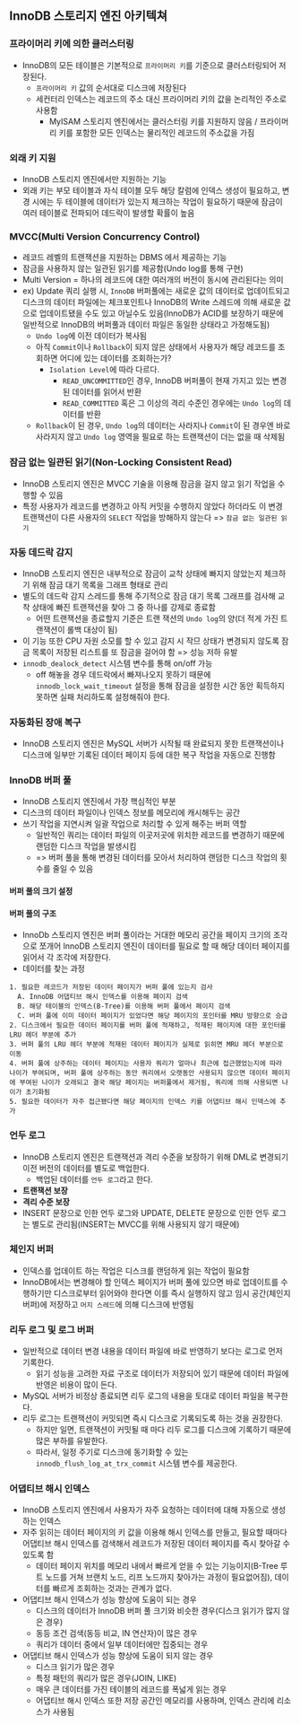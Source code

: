 ## InnoDB 스토리지 엔진 아키텍쳐

### 프라이머리 키에 의한 클러스터링
 - InnoDB의 모든 테이블은 기본적으로 `프라이머리 키`를 기준으로 클러스터링되어 저장된다.
   - `프라이머리 키` 값의 순서대로 디스크에 저장된다 
   - 세컨터리 인덱스는 레코드의 주소 대신 프라이머리 키의 값을 논리적인 주소로 사용함
     - MyISAM 스토리지 엔진에서는 클러스터링 키를 지원하지 않음 / 프라이머리 키를 포함한 모든 인덱스는 물리적인 레코드의 주소값을 가짐

### 외래 키 지원
 - InnoDB 스토리지 엔진에서만 지원하는 기능
 - 외래 키는 부모 테이블과 자식 테이블 모두 해당 칼럼에 인덱스 생성이 필요하고, 변경 시에는 두 테이블에 데이터가 있는지 체크하는 작업이 필요하기 때문에 잠금이 여러 테이블로 전파되어 데드락이 발생할 확률이 높음

### MVCC(Multi Version Concurrency Control)
 - 레코드 레벨의 트랜잭션을 지원하는 DBMS 에서 제공하는 기능
 - 잠금을 사용하지 않는 일관된 읽기를 제공함(Undo log를 통해 구현)
 - Multi Version = 하나의 레코드에 대한 여러개의 버전이 동시에 관리된다는 의미
 - ex) Update 쿼리 실행 시, `InnoDB` 버퍼풀에는 새로운 값의 데이터로 업데이트되고 디스크의 데이터 파일에는 체크포인트나 InnoDB의 Write 스레드에 의해 새로운 값으로 업데이트됐을 수도 있고 아닐수도 있음(InnoDB가 ACID를 보장하기 때문에 일반적으로 InnoDB의 버퍼풀과 데이터 파일은 동일한 상태라고 가정해도됨)
   - `Undo log`에 이전 데이터가 복사됨 
   - 아직 `Commit`이나 `Rollback`이 되지 않은 상태에서 사용자가 해당 레코드를 조회하면 어디에 있는 데이터를 조회하는가?
     - `Isolation Level`에 따라 다르다.
       - `READ_UNCOMMITTED`인 경우, InnoDB 버퍼풀이 현재 가지고 있는 변경된 데이터를 읽어서 반환
       - `READ_COMMITTED` 혹은 그 이상의 격리 수준인 경우에는 `Undo log`의 데이터를 반환
   - `Rollback`이 된 경우, `Undo log`의 데이터는 사라지나 `Commit`이 된 경우엔 바로 사라지지 않고 `Undo log` 영역을 필요로 하는 트랜잭션이 더는 없을 때 삭제됨

### 잠금 없는 일관된 읽기(Non-Locking Consistent Read)
 - InnoDB 스토리지 엔진은 MVCC 기술을 이용해 잠금을 걸지 않고 읽기 작업을 수행할 수 있음
 - 특정 사용자가 레코드를 변경하고 아직 커밋을 수행하지 않았다 하더라도 이 변경 트랜잭션이 다른 사용자의 `SELECT` 작업을 방해하지 않는다 => `잠금 없는 일관된 읽기`

### 자동 데드락 감지
 - InnoDB 스토리지 엔진은 내부적으로 잠금이 교착 상태에 빠지지 않았는지 체크하기 위해 잠금 대기 목록을 그래프 형태로 관리
 - 별도의 데드락 감지 스레드를 통해 주기적으로 잠금 대기 목록 그래프를 검사해 교착 상태에 빠진 트랜잭션을 찾아 그 중 하나를 강제로 종료함
   - 어떤 트랜잭션을 종료할지 기준은 트랜 잭션의 `Undo log`의 양(더 적게 가진 트랜잭션이 롤백 대상이 됨)
 - 이 기능 또한 CPU 자원 소모를 할 수 있고 감지 시 작므 상태가 변경되지 않도록 잠금 목록이 저장된 리스트를 또 잠금을 걸어야 함 => 성능 저하 유발
 - `innodb_dealock_detect` 시스템 변수를 통해 on/off 가능
   - off 해놓을 경우 데드락에서 빠져나오지 못하기 때문에 `innodb_lock_wait_timeout` 설정을 통해 잠금을 설정한 시간 동안 획득하지 못하면 실패 처리하도록 설정해줘야 한다.

### 자동화된 장애 복구
 - InnoDB 스토리지 엔진은 MySQL 서버가 시작될 때 완료되지 못한 트랜잭션이나 디스크에 일부만 기록된 데이터 페이지 등에 대한 복구 작업을 자동으로 진행함

### InnoDB 버퍼 풀
 - InnoDB 스토리지 엔진에서 가장 핵심적인 부분
 - 디스크의 데이터 파일이나 인덱스 정보를 메모리에 캐시해두는 공간
 - 쓰기 작업을 지연시켜 일괄 작업으로 처리할 수 있게 해주는 버퍼 역할
   - 일반적인 쿼리는 데이터 파일의 이곳저곳에 위치한 레코드를 변경하기 때문에 랜덤한 디스크 작업을 발생시킴
   - => 버퍼 풀을 통해 변경된 데이터를 모아서 처리하여 랜덤한 디스크 작업의 횟수를 줄일 수 있음

#### 버퍼 풀의 크기 설정
#### 버퍼 풀의 구조
 - InnoDb 스토리지 엔진은 버퍼 풀이라는 거대한 메모리 공간을 페이지 크기의 조각으로 쪼개어 InnoDB 스토리지 엔진이 데이터를 필요로 할 때 해당 데이터 페이지를 읽어서 각 조각에 저장한다.
 - 데이터를 찾는 과정
```agsl
1. 필요한 레코드가 저장된 데이터 페이지가 버퍼 풀에 있는지 검사
  A. InnoDB 어댑티브 해시 인덱스를 이용해 페이지 검색
  B. 해당 테이블의 인덱스(B-Tree)를 이용해 버퍼 풀에서 페이지 검색
  C. 버퍼 풀에 이미 데이터 페이지가 있었다면 해당 페이지의 포인터를 MRU 방향으로 승급
2. 디스크에서 필요한 데이터 페이지를 버퍼 풀에 적재하고, 적재된 페이지에 대한 포인터를 LRU 헤더 부분에 추가
3. 버퍼 풀의 LRU 헤더 부분에 적재된 데이터 페이지가 실제로 읽히면 MRU 헤더 부분으로 이동
4. 버퍼 풀에 상주하는 데이터 페이지는 사용자 쿼리가 얼마나 최근에 접근했었는지에 따라 나이가 부여되며, 버퍼 풀에 상주하는 동안 쿼리에서 오랫동안 사용되지 않으면 데이터 페이지에 부여된 나이가 오래되고 결국 해당 페이지는 버퍼풀에서 제거됨, 쿼리에 의해 사용되면 나이가 초기화됨
5. 필요한 데이터가 자주 접근됐다면 해당 페이지의 인덱스 키를 어댑티브 해시 인덱스에 추가
```

### 언두 로그
 - InnoDB 스토리지 엔진은 트랜잭션과 격리 수준을 보장하기 위해 DML로 변경되기 이전 버전의 데이터를 별도로 백업한다.
   - 백업된 데이터를 `언두 로그`라고 한다.
 - **트랜잭션 보장**
 - **격리 수준 보장**
 - INSERT 문장으로 인한 언두 로그와 UPDATE, DELETE 문장으로 인한 언두 로그는 별도로 관리됨(INSERT는 MVCC를 위해 사용되지 않기 때문에)

### 체인지 버퍼
 - 인덱스를 업데이트 하는 작업은 디스크를 랜덤하게 읽는 작업이 필요함
 - InnoDB에서는 변경해야 할 인덱스 페이지가 버퍼 풀에 있으면 바로 업데이트를 수행하기만 디스크로부터 읽어와야 한다면 이를 즉시 실행하지 않고 임시 공간(체인지 버퍼)에 저장하고 `머지 스레드`에 의해 디스크에 반영됨

### 리두 로그 및 로그 버퍼
 - 일반적으로 데이터 변경 내용을 데이터 파일에 바로 반영하기 보다는 로그로 먼저 기록한다.
   - 읽기 성능을 고려한 자료 구조로 데이터가 저장되어 있기 때문에 데이터 파일에 반영은 비용이 많이 든다.
 - MySQL 서버가 비정상 종료되면 리두 로그의 내용을 토대로 데이터 파일을 복구한다.
 - 리두 로그는 트랜잭션이 커밋되면 즉시 디스크로 기록되도록 하는 것을 권장한다.
   - 하지만 일면, 트랜잭션이 커밋될 때 마다 리두 로그를 디스크에 기록하기 때문에 많은 부하를 유발한다.
   - 따라서, 일정 주기로 디스크에 동기화할 수 있는 `innodb_flush_log_at_trx_commit` 시스템 변수를 제공한다.

### 어댑티브 해시 인덱스
 - InnoDB 스토리지 엔진에서 사용자가 자주 요청하는 데이터에 대해 자동으로 생성하는 인덱스
 - 자주 읽히는 데이터 페이지의 키 값을 이용해 해시 인덱스를 만들고, 필요할 때마다 어댑티브 해시 인덱스를 검색해서 레코드가 저장된 데이터 페이지를 즉시 찾아갈 수 있도록 함
   - 데이터 페이지 위치를 메모리 내에서 빠르게 얻을 수 있는 기능이지(B-Tree 루트 노드를 거쳐 브랜치 노드, 리프 노드까지 찾아가는 과정이 필요없어짐), 데이터를 빠르게 조회하는 것과는 관계가 없다. 
 - 어댑티브 해시 인덱스가 성능 향상에 도움이 되는 경우
   - 디스크의 데이터가 InnoDB 버퍼 풀 크기와 비슷한 경우(디스크 읽기가 많지 않은 경우)
   - 동등 조건 검색(동등 비교, IN 연산자)이 많은 경우
   - 쿼리가 데이터 중에서 일부 데이터에만 집중되는 경우
 - 어댑티브 해시 인덱스가 성능 향상에 도움이 되지 않는 경우
   - 디스크 읽기가 많은 경우
   - 특정 패턴의 쿼리가 많은 경우(JOIN, LIKE)
   - 매우 큰 데이터를 가진 테이블의 레코드를 폭넓게 읽는 경우
   - 어댑티브 해시 인덱스 또한 저장 공간인 메모리를 사용하며, 인덱스 관리에 리소스가 사용됨